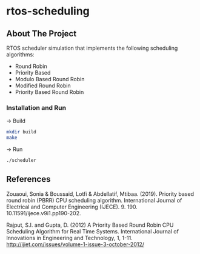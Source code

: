 # rtos-scheduling


<!-- ABOUT THE PROJECT -->
## About The Project
RTOS scheduler simulation that implements the following scheduling algorithms:
- Round Robin
- Priority Based
- Modulo Based Round Robin
- Modified Round Robin
- Priority Based Round Robin

<!-- USAGE EXAMPLES -->
### Installation and Run


-> Build
   ```sh
   mkdir build
   make
   ```

-> Run
   ```sh
   ./scheduler
   ```
   

## References
Zouaoui, Sonia & Boussaid, Lotfi & Abdellatif, Mtibaa. (2019). Priority based round robin (PBRR) CPU scheduling algorithm. International Journal of Electrical and Computer Engineering (IJECE). 9. 190. 10.11591/ijece.v9i1.pp190-202.

Rajput, S.I. and Gupta, D. (2012) A Priority Based Round Robin CPU Scheduling Algorithm for Real Time Systems. International Journal of Innovations in Engineering and Technology, 1, 1-11. http://ijiet.com/issues/volume-1-issue-3-october-2012/ 
